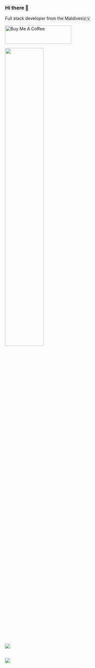 ### Hi there 👋

Full stack developer from the Maldives🇲🇻

<a href="https://www.buymeacoffee.com/jinas" target="_blank"><img src="https://cdn.buymeacoffee.com/buttons/v2/default-black.png" alt="Buy Me A Coffee" style="height: 60px !important;width: 217px !important;" ></a>

<p>
  <img height="50%" width="auto" src ="https://github-readme-stats.vercel.app/api/top-langs/?username=boring-dragon&layout=compact&hide_border=true&theme=darcula&bg_color=00000000&langs_count=6"><br/>
  <img src ="https://github-readme-streak-stats.herokuapp.com?user=boring-dragon&theme=darcula&hide_border=true&background=FFFFFF00">
  <br>
</p>


<br/>
<img src="https://media.tenor.com/x8v1oNUOmg4AAAAM/rickroll-roll.gif" >

